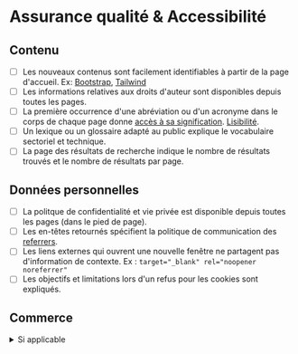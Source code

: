 # Assurance qualité & Accessibilité
 
## Contenu

- [ ] Les nouveaux contenus sont facilement identifiables à partir de la page d'accueil.  Ex: [Bootstrap](https://getbootstrap.com/docs/5.0/components/badge/), [Tailwind](https://tailwindcss.com/plus/ui-blocks/application-ui/elements/badges)
- [ ] Les informations relatives aux droits d'auteur sont disponibles depuis toutes les pages.
- [ ] La première occurrence d'une abréviation ou d'un acronyme dans le corps de chaque page donne [accès à sa signification](./exemples/html/abreviation.html). [Lisibilité](./exemples/css/abbreviation.css).
- [ ] Un lexique ou un glossaire adapté au public explique le vocabulaire sectoriel et technique.
- [ ] La page des résultats de recherche indique le nombre de résultats trouvés et le nombre de résultats par page.

## Données personnelles

- [ ] La politque de confidentialité et vie privée est disponible depuis toutes les pages (dans le pied de page).
- [ ] Les en-têtes retournés spécifient la politique de communication des [referrers](./exemples/html/referrers.html).
- [ ] Les liens externes qui ouvrent une nouvelle fenêtre ne partagent pas d'information de contexte. Ex : `target="_blank" rel="noopener noreferrer"`
- [ ] Les objectifs et limitations lors d'un refus pour les cookies sont expliqués.

## Commerce
<details>
  <summary>Si applicable</summary>
- [ ] Possible d'acheter sans création de compte.
- [ ] Le détail des articles qui sont dans le panier sont disponible à même le panier.
- [ ] Le délai de livraison est indiqué avant la validation finale de la commande.
- [ ] Les frais de livraison sont indiqués avant la validation finale de la commande.
- [ ] Les modalités de récupération d'une clé d'accès sont précisées avant la commande.
- [ ] Le panier permet de modifier la quantité des articles, l'ajout ou la supression avant la validation finale de la commande.
- [ ] La fiche produit comporte toutes les caractéristiques quantifiables.
- [ ] Le sous-total détaillé est indiqué avant la validation finale de la commande.
- [ ] Les conditions de garantie et du service après-vente sont clairement indiquées.
- [ ] Les moyens de paiement acceptés et les procédures sont indiqués.
- [ ] L'identité des prestataires impliqués dans les transactions est précisée.
- [ ] L'adresse et les conditions de retour sont indiquées.
- [ ] Les conditions de remboursement sont indiquées.
- [ ] Les prix affichés mentionnent le détail des taxes et le prix sans taxe.
- [ ] Les produits indisponibles font l'objet d'une différenciation visuelle **et** textuelle.
</detrails>

## Formulaires

[Exemples HTML](./exemples/html/formulaire.html)

- [ ] Les caractères d'un champs de mot de passe peuvent être affichés en clair.
- [ ] La page affichée suite à l'envoi du formulaire permet de reprendre directement la navigation.
- [ ] Les listes d'options de formulaires sont présentées dans un ordre identifiable.
- [ ] Les différents types de champs de saisie sont identifiés (email, password, number, tel).
- [ ] Veiller à ce que les champs de saisie soient clairement identifiés par leur fonction.
- [ ] Permet la détection automatique des erreurs et une description textuelle de l'erreur.
- [ ] Proposer des suggestions pour corriger les erreurs de saisie, à moins que cela ne compromette la sécurité ou l'objectif.

## Identification et contact

- [ ] Le titre de chaque page est sous le format : `<title>Contenu de la page - Nom du site</title>`
- [ ] Chaque page contient un appel valide à une icône de favori.
- [ ] L'adresse complète et les numéros de téléphone sont disponibles depuis toutes les pages du site.
- [ ] Le site propose au moins deux moyens de contact.
- [ ] Le délai de réponse est indiqué.
- [ ] Chaque demande d'information émet un accusé de réception.
- [ ] L'identité de la personne ou du service responsable du contenu est indiqué.

## Images et médias

[Exemples HTML](./exemples/html/images.html)

- [ ] Le rôle des images décoratives est déclaré.
- [ ] Les images complexes fournissent une descrition longue.
- [ ] Les vignettes ne sont pas des images redimentionées côté client.
- [ ] Les vidéos et les audios sont toujours déclanchés par l'utilisateurice.
- [ ] Les animations, sons et clignotements peuvent être mis en pause.
- [ ] Les fichiers audio répondent à ces critères : 48 000 Hz, Stéréo, 256 kbps
- [ ] Les fichiers vidéo sont enregistrés en format MP4 (H.264), codec audio AAC
- [ ] Proposer des alternatives pour les supports audio ou vidéo préenregistrés.
- [ ] Fournir des sous-titres pour les contenus audio préenregistrés.
- [ ] Proposer une description audio ou un média alternatif pour les contenus vidéo préenregistrés.
- [ ] Dans la mesure du possible, évitez d'utiliser des images de texte.

## Liens

[Exemples HTML](./exemples/html/liens.html)

- [ ] Ajouter un intitulé textuel aux liens.
- [ ] L'intitulé décrit la fonction du lien.
- [ ] Les liens de même nature ont des couleurs, formes et comportements qui sont identiques sur toutes les pages.
- [ ] Le soulignement est réservé aux liens.
- [ ] Les liens se démarquent visuellement du reste du contenu.
- [ ] Un style différent est appliqué aux liens visités.
- [ ] Les liens externes et internes sont différenciés.
- [ ] Les liens qui lancent un logiciel différent (pdf) ont un libellé explicite.
- [ ] Les numéros de téléphone sont activables via le protocole approprié.
- [ ] Le format des fichiers proposés en téléchargement est indiqué.
- [ ] La taille des fichiers internes proposés en téléchargement est indiquée.
- [ ] Tous les liens internes du site sont valides.

## Navigation

[Exemples HTML](./exemples/html/navigation.html)

- [ ] Il est possible de revenir à la page d'accueil depuis toutes les pages.
- [ ] Fil d'arianne: Chaque page affiche une information permettant de connaître son emplacement dans l'arborescence du site.
- [ ] Les items actifs de menu sont signalés.
- [ ] Les blocs de navigation de même nature sont affichés aux mêmes emplacements sur toutes les pages.
- [ ] Les icônes de navigation sont accompagnées d'une légende explicite.
- [ ] Les fenêtres modales sont dotées d'un bouton de fermeture explicite.
- [ ] Le focus clavier n'est ni supprimé ni masqué.
- [ ] Le site est intégralement utilisable au clavier.
- [ ] La navigation au clavier s'effectue dans un ordre prévisible.

## Présentation et Interface

- [ ] La charte graphique est conhérente et constante.
- [ ] L'information n'est pas véhiculée uniquement par la couleur.
- [ ] Les contenus sont présentés avec un contraste suffisant avec l'arrière-plan (4.5:1)
- [ ] La taille des éléments cliquables est suffisante (44px X 44px).
- [ ] Les styles ne justifient pas le texte.
- [ ] Les mises en majuscules à des fins décoratives sont effectuées à l'aide des styles.
- [ ] Veiller à ce que la structure et les relations du contenu soient clairement codées ou disponibles sous forme de texte pour les technologies d'assistance.
- [ ] Veiller à ce que le contenu suive un ordre de lecture logique que les technologies d'assistance peuvent interpréter correctement.
- [ ] Évitez de vous fier uniquement à des caractéristiques sensorielles telles que la forme, la couleur ou le son pour donner des instructions.
- [ ] Le contenu doit être utilisable dans les deux orientations, portrait et paysage, sauf si l'une d'entre elles est essentielle.
- [ ] Ne vous fiez pas uniquement à la couleur pour transmettre des informations ou des actions.
- [ ] Veiller à ce que le texte et les images du texte aient un rapport de contraste d'au moins 4,5:1.
- [ ] Permet de redimensionner le texte jusqu'à 200% sans perte de contenu ou de fonctionnalité.
- [ ] Veiller à ce que les éléments non textuels présentent un rapport de contraste d'au moins 3:1 par rapport aux couleurs adjacentes.
- [ ] Veiller à ce que tout le contenu soit utilisable au moyen d'un clavier sans exigences particulières en matière de délais.
- [ ] Prévenir les pièges à clavier et veiller à ce que l'attention puisse être déplacée à l'aide du clavier.
- [ ] Si les raccourcis clavier utilisent des caractères, les utilisateurs doivent pouvoir les désactiver, les remapper ou les éviter.
- [ ] Pour les contenus mobiles, clignotants, défilants ou à mise à jour automatique, les utilisateurs doivent pouvoir les mettre en pause, les arrêter ou les masquer.
- [ ] Fournir un moyen de contourner le contenu répété sur plusieurs pages.
- [ ] Veiller à ce que les éléments focalisables soient mis en évidence dans un ordre logique qui préserve le sens et la fonctionnalité.
- [ ] Fournir plusieurs moyens de localiser une page dans un ensemble de pages, à l'exception des étapes du processus.
- [ ] Veiller à ce que les titres et les étiquettes décrivent clairement leur sujet ou leur objectif.
- [ ] Veiller à ce que les étiquettes des composants de l'interface utilisateur correspondent au texte visible.
- [ ] Veiller à ce que la langue par défaut de la page web soit identifiable par programmation.
- [ ] Veiller à ce que la langue de chaque passage ou phrase soit identifiable dans le code, à l'exception des noms propres et des termes techniques.
- [ ] Quand on change un réglage dans une interface (langue, thème, ou taille du texte), ça ne devrait pas déclencher d'autres changements importants sans prévenir l'utilisateur.
- [ ] Veillez à ce que l'ordre de navigation soit cohérent d'une page à l'autre.
- [ ] Maintenir une identification cohérente pour les composants ayant la même fonction.
- [ ] Veiller à ce que les éléments aient des balises complètes, qu'ils soient correctement imbriqués, qu'ils aient des identifiants uniques et qu'il n'y ait pas de doublons.
- [ ] Rendre les noms, les rôles, les états et les valeurs des composants de l'interface utilisateur accessibles par programme.
- [ ] Veiller à ce que les messages d'état puissent être détectés de manière programmatique par les agents utilisateurs et les technologies d'assistance, et qu'ils soient accessibles sans focalisation.

## Sécurité

- [ ] HTTPS
  - Toutes les pages utilisent le protocole HTTPS.
  - Les certificats de sécurité sont signés et en cours de validité.
  - Les pages utilisant HTTPS ont un en-tête de transport strict.
  - Les pages utilisant le protocole HTTPS ne proposent pas de ressources http.
- [ ] Mot de passe
  - Les mots de passe peuvent être choisis ou changés par l'utilisateur.
  - Un dispositif sensibilise l'utilisateur sur le degré de sécurisation du mot de passe qu'il choisit.

---

### Références

- [OpQuast](https://checklists.opquast.com/en/web-quality-assurance/)
- [W3C WCAG](https://www.w3.org/TR/2006/WD-WCAG20-20060427/appendixB.html)
- [Traduction des critères AA](https://innowise.com/fr/blog/wcag-21-aa/)
